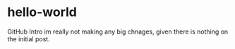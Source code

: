 # hello-world
GitHub Intro
im really not making any big chnages, given there is nothing on the initial post. 
